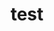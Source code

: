 ---
slug: "test"
title: "test"
published_at: "2023-12-11T02:30:09Z"
is_slide: false
summary: "summary"
tags: []
thumbnail_url: ""
---